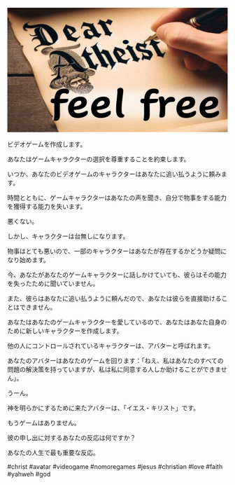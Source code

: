 ![Video cover image](../cover.jpg "cover photo")

ビデオゲームを作成します。

あなたはゲームキャラクターの選択を尊重することを約束します。

いつか、あなたのビデオゲームのキャラクターはあなたに追い払うように頼みます。

時間とともに、ゲームキャラクターはあなたの声を聞き、自分で物事をする能力を獲得する能力を失います。

悪くない。

しかし、キャラクターは台無しになります。

物事はとても悪いので、一部のキャラクターはあなたが存在するかどうか疑問になり始めます。

今、あなたがあなたのゲームキャラクターに話しかけていても、彼らはその能力を失ったために聞いていません。

また、彼らはあなたに追い払うように頼んだので、あなたは彼らを直接助けることはできません。

あなたはあなたのゲームキャラクターを愛しているので、あなたはあなた自身のために新しいキャラクターを作成します。

他の人にコントロールされているキャラクターは、アバターと呼ばれます。

あなたのアバターはあなたのゲームを回ります：「ねえ、私はあなたのすべての問題の解決策を持っていますが、私は私に同意する人しか助けることができません」。

うーん。

神を明らかにするために来たアバターは、「イエス・キリスト」です。

もうゲームはありません。

彼の申し出に対するあなたの反応は何ですか？

あなたの人生で最も重要な反応。

#christ #avatar #videogame #nomoregames #jesus #christian #love #faith #yahweh #god